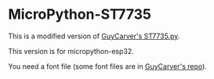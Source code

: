 # MicroPython-ST7735

This is a modified version of [GuyCarver's ST7735.py](https://github.com/GuyCarver/MicroPython/blob/master/Lib/ST7735.py).

This version is for micropython-esp32.

You need a font file (some font files are in [GuyCarver's repo](https://github.com/GuyCarver/MicroPython/tree/master/Lib)).
